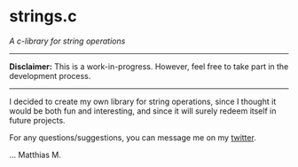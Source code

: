 # strings.c
_A c-library for string operations_

---

**Disclaimer:** This is a work-in-progress. However, feel free to
take part in the development process.

---

I decided to create my own library for string operations, since I thought
it would be both fun and interesting, and since it will surely redeem itself
in future projects.

For any questions/suggestions, you can message me on my [twitter](https://twitter.com/Matthia23184857).

... Matthias M.
